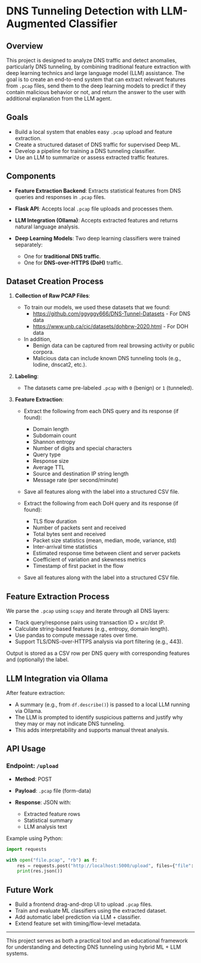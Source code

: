 # DNS Tunneling Detection with LLM-Augmented Classifier

## Overview

This project is designed to analyze DNS traffic and detect anomalies, particularly DNS tunneling, by combining traditional feature extraction with deep learning technics and large language model (LLM) assistance. The goal is to create an end-to-end system that can extract relevant features from `.pcap` files, send them to the deep learning models to predict if they contain malicious behavior or not, and return the answer to the user with additional explanation from the LLM agent. 

## Goals

* Build a local system that enables easy `.pcap` upload and feature extraction.
* Create a structured dataset of DNS traffic for supervised Deep ML.
* Develop a pipeline for training a DNS tunneling classifier.
* Use an LLM to summarize or assess extracted traffic features.

## Components

* **Feature Extraction Backend**: Extracts statistical features from DNS queries and responses in `.pcap` files.
* **Flask API**: Accepts local `.pcap` file uploads and processes them.
* **LLM Integration (Ollama)**: Accepts extracted features and returns natural language analysis.
* **Deep Learning Models**: Two deep learning classifiers were trained separately:

  * One for **traditional DNS traffic**.
  * One for **DNS-over-HTTPS (DoH)** traffic.

## Dataset Creation Process

1. **Collection of Raw PCAP Files**:

   * To train our models, we used these datasets that we found:
     * https://github.com/ggyggy666/DNS-Tunnel-Datasets - For DNS data
     * https://www.unb.ca/cic/datasets/dohbrw-2020.html - For DOH data
   * In addition,
     * Benign data can be captured from real browsing activity or public corpora.
     * Malicious data can include known DNS tunneling tools (e.g., Iodine, dnscat2, etc.).

2. **Labeling**:

   * The datasets came pre-labeled `.pcap` with `0` (benign) or `1` (tunneled).

3. **Feature Extraction**:

   * Extract the following from each DNS query and its response (if found):

     * Domain length
     * Subdomain count
     * Shannon entropy
     * Number of digits and special characters
     * Query type
     * Response size
     * Average TTL
     * Source and destination IP string length
     * Message rate (per second/minute)
   * Save all features along with the label into a structured CSV file.
  
   * Extract the following from each DoH query and its response (if found):
     * TLS flow duration
     * Number of packets sent and received
     * Total bytes sent and received
     * Packet size statistics (mean, median, mode, variance, std)
     * Inter-arrival time statistics
     * Estimated response time between client and server packets
     * Coefficient of variation and skewness metrics
     * Timestamp of first packet in the flow
   * Save all features along with the label into a structured CSV file.

## Feature Extraction Process

We parse the `.pcap` using `scapy` and iterate through all DNS layers:

* Track query/response pairs using transaction ID + src/dst IP.
* Calculate string-based features (e.g., entropy, domain length).
* Use pandas to compute message rates over time.
* Support TLS/DNS-over-HTTPS analysis via port filtering (e.g., 443).

Output is stored as a CSV row per DNS query with corresponding features and (optionally) the label.

## LLM Integration via Ollama

After feature extraction:

* A summary (e.g., from `df.describe()`) is passed to a local LLM running via Ollama.
* The LLM is prompted to identify suspicious patterns and justify why they may or may not indicate DNS tunneling.
* This adds interpretability and supports manual threat analysis.

## API Usage

### Endpoint: `/upload`

* **Method**: POST
* **Payload**: `.pcap` file (form-data)
* **Response**: JSON with:

  * Extracted feature rows
  * Statistical summary
  * LLM analysis text

Example using Python:

```python
import requests

with open("file.pcap", "rb") as f:
    res = requests.post("http://localhost:5000/upload", files={"file": f})
    print(res.json())
```

## Future Work

* Build a frontend drag-and-drop UI to upload `.pcap` files.
* Train and evaluate ML classifiers using the extracted dataset.
* Add automatic label prediction via LLM + classifier.
* Extend feature set with timing/flow-level metadata.

---

This project serves as both a practical tool and an educational framework for understanding and detecting DNS tunneling using hybrid ML + LLM systems.
